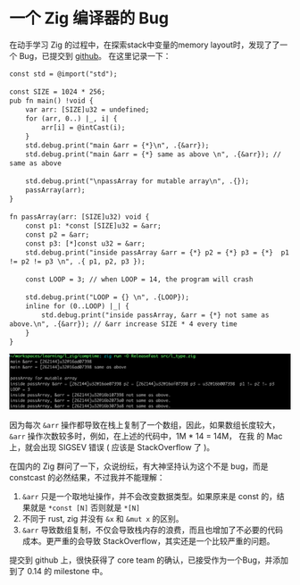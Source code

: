 # 一个 Zig 编译器的 Bug

在动手学习 Zig 的过程中，在探索stack中变量的memory layout时，发现了了一个 Bug，已提交到 [github](https://github.com/ziglang/zig/issues/22140)。 
在这里记录一下：

```zig
const std = @import("std");

const SIZE = 1024 * 256;
pub fn main() !void {
    var arr: [SIZE]u32 = undefined;
    for (arr, 0..) |_, i| {
        arr[i] = @intCast(i);
    }
    std.debug.print("main &arr = {*}\n", .{&arr});
    std.debug.print("main &arr = {*} same as above \n", .{&arr}); // same as above

    std.debug.print("\npassArray for mutable array\n", .{});
    passArray(arr);
}

fn passArray(arr: [SIZE]u32) void {
    const p1: *const [SIZE]u32 = &arr;
    const p2 = &arr;
    const p3: [*]const u32 = &arr;
    std.debug.print("inside passArray &arr = {*} p2 = {*} p3 = {*}  p1 != p2 != p3 \n", .{ p1, p2, p3 });

    const LOOP = 3; // when LOOP = 14, the program will crash

    std.debug.print("LOOP = {} \n", .{LOOP});
    inline for (0..LOOP) |_| {
        std.debug.print("inside passArray, &arr = {*} not same as above.\n", .{&arr}); // &arr increase SIZE * 4 every time
    }
} 
```

![img.png](images/a_zig_bug.png)

因为每次 `&arr` 操作都导致在栈上复制了一个数组，因此，如果数组长度较大，`&arr` 操作次数较多时，例如，在上述的代码中，1M * 14 = 14M， 在我
的 Mac 上，就会出现 SIGSEV 错误 ( 应该是 StackOverflow 了 )。

在国内的 Zig 群问了一下，众说纷纭，有大神坚持认为这个不是 bug，而是 constcast 的必然结果，不过我并不能理解：
1. `&arr` 只是一个取地址操作，并不会改变数据类型。如果原来是 const 的，结果就是 `*const [N]` 否则就是 `*[N]`
2. 不同于 rust, zig 并没有 `&x` 和 `&mut x` 的区别。
3. `&arr` 导致数组复制，不仅会导致栈内存的浪费，而且也增加了不必要的代码成本。更严重的会导致 StackOverflow，其实还是一个比较严重的问题。

提交到 github 上，很快获得了 core team 的确认，已接受作为一个Bug，并添加到了 0.14 的 milestone 中。